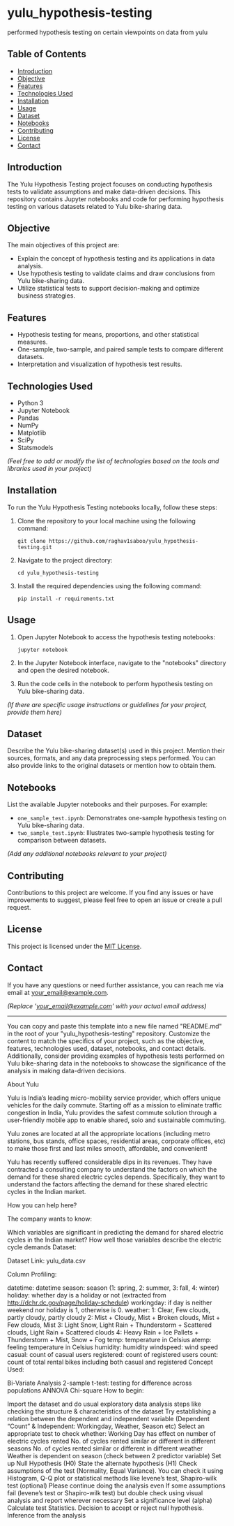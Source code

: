 # yulu_hypothesis-testing
performed hypothesis testing on certain viewpoints on data from yulu

## Table of Contents
- [Introduction](#introduction)
- [Objective](#objective)
- [Features](#features)
- [Technologies Used](#technologies-used)
- [Installation](#installation)
- [Usage](#usage)
- [Dataset](#dataset)
- [Notebooks](#notebooks)
- [Contributing](#contributing)
- [License](#license)
- [Contact](#contact)

## Introduction
The Yulu Hypothesis Testing project focuses on conducting hypothesis tests to validate assumptions and make data-driven decisions. This repository contains Jupyter notebooks and code for performing hypothesis testing on various datasets related to Yulu bike-sharing data.

## Objective
The main objectives of this project are:
- Explain the concept of hypothesis testing and its applications in data analysis.
- Use hypothesis testing to validate claims and draw conclusions from Yulu bike-sharing data.
- Utilize statistical tests to support decision-making and optimize business strategies.

## Features
- Hypothesis testing for means, proportions, and other statistical measures.
- One-sample, two-sample, and paired sample tests to compare different datasets.
- Interpretation and visualization of hypothesis test results.

## Technologies Used
- Python 3
- Jupyter Notebook
- Pandas
- NumPy
- Matplotlib
- SciPy
- Statsmodels

*(Feel free to add or modify the list of technologies based on the tools and libraries used in your project)*

## Installation
To run the Yulu Hypothesis Testing notebooks locally, follow these steps:

1. Clone the repository to your local machine using the following command:
   ```
   git clone https://github.com/raghav1saboo/yulu_hypothesis-testing.git
   ```

2. Navigate to the project directory:
   ```
   cd yulu_hypothesis-testing
   ```

3. Install the required dependencies using the following command:
   ```
   pip install -r requirements.txt
   ```

## Usage
1. Open Jupyter Notebook to access the hypothesis testing notebooks:
   ```
   jupyter notebook
   ```

2. In the Jupyter Notebook interface, navigate to the "notebooks" directory and open the desired notebook.

3. Run the code cells in the notebook to perform hypothesis testing on Yulu bike-sharing data.

*(If there are specific usage instructions or guidelines for your project, provide them here)*

## Dataset
Describe the Yulu bike-sharing dataset(s) used in this project. Mention their sources, formats, and any data preprocessing steps performed. You can also provide links to the original datasets or mention how to obtain them.

## Notebooks
List the available Jupyter notebooks and their purposes. For example:
- `one_sample_test.ipynb`: Demonstrates one-sample hypothesis testing on Yulu bike-sharing data.
- `two_sample_test.ipynb`: Illustrates two-sample hypothesis testing for comparison between datasets.

*(Add any additional notebooks relevant to your project)*

## Contributing
Contributions to this project are welcome. If you find any issues or have improvements to suggest, please feel free to open an issue or create a pull request.

## License
This project is licensed under the [MIT License](LICENSE).

## Contact
If you have any questions or need further assistance, you can reach me via email at [your_email@example.com](mailto:your_email@example.com).

*(Replace 'your_email@example.com' with your actual email address)*

---

You can copy and paste this template into a new file named "README.md" in the root of your "yulu_hypothesis-testing" repository. Customize the content to match the specifics of your project, such as the objective, features, technologies used, dataset, notebooks, and contact details. Additionally, consider providing examples of hypothesis tests performed on Yulu bike-sharing data in the notebooks to showcase the significance of the analysis in making data-driven decisions.

About Yulu

Yulu is India’s leading micro-mobility service provider, which offers unique vehicles for the daily commute. Starting off as a mission to eliminate traffic congestion in India, Yulu provides the safest commute solution through a user-friendly mobile app to enable shared, solo and sustainable commuting.

Yulu zones are located at all the appropriate locations (including metro stations, bus stands, office spaces, residential areas, corporate offices, etc) to make those first and last miles smooth, affordable, and convenient!

Yulu has recently suffered considerable dips in its revenues. They have contracted a consulting company to understand the factors on which the demand for these shared electric cycles depends. Specifically, they want to understand the factors affecting the demand for these shared electric cycles in the Indian market.

How you can help here?

The company wants to know:

Which variables are significant in predicting the demand for shared electric cycles in the Indian market?
How well those variables describe the electric cycle demands
Dataset:

Dataset Link: yulu_data.csv

Column Profiling:

datetime: datetime
season: season (1: spring, 2: summer, 3: fall, 4: winter)
holiday: whether day is a holiday or not (extracted from http://dchr.dc.gov/page/holiday-schedule)
workingday: if day is neither weekend nor holiday is 1, otherwise is 0.
weather:
1: Clear, Few clouds, partly cloudy, partly cloudy
2: Mist + Cloudy, Mist + Broken clouds, Mist + Few clouds, Mist
3: Light Snow, Light Rain + Thunderstorm + Scattered clouds, Light Rain + Scattered clouds
4: Heavy Rain + Ice Pallets + Thunderstorm + Mist, Snow + Fog
temp: temperature in Celsius
atemp: feeling temperature in Celsius
humidity: humidity
windspeed: wind speed
casual: count of casual users
registered: count of registered users
count: count of total rental bikes including both casual and registered
Concept Used:

Bi-Variate Analysis
2-sample t-test: testing for difference across populations
ANNOVA
Chi-square
How to begin:

Import the dataset and do usual exploratory data analysis steps like checking the structure & characteristics of the dataset
Try establishing a relation between the dependent and independent variable (Dependent “Count” & Independent: Workingday, Weather, Season etc)
Select an appropriate test to check whether:
Working Day has effect on number of electric cycles rented
No. of cycles rented similar or different in different seasons
No. of cycles rented similar or different in different weather
Weather is dependent on season (check between 2 predictor variable)
Set up Null Hypothesis (H0)
State the alternate hypothesis (H1)
Check assumptions of the test (Normality, Equal Variance). You can check it using Histogram, Q-Q plot or statistical methods like levene’s test, Shapiro-wilk test (optional)
Please continue doing the analysis even If some assumptions fail (levene’s test or Shapiro-wilk test) but double check using visual analysis and report wherever necessary
Set a significance level (alpha)
Calculate test Statistics.
Decision to accept or reject null hypothesis.
Inference from the analysis
